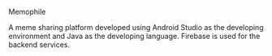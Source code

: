 Memophile

A meme sharing platform developed using Android Studio as the developing environment and Java
as the developing language.
Firebase is used for the backend services.
